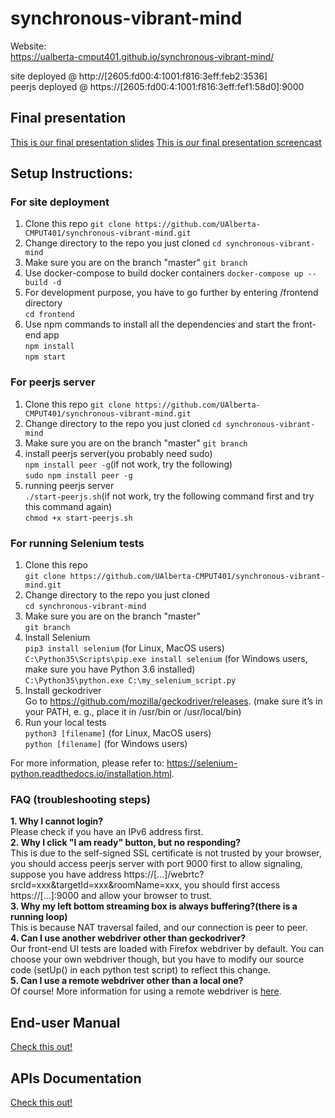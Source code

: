 # synchronous-vibrant-mind

Website:<br />
https://ualberta-cmput401.github.io/synchronous-vibrant-mind/

site deployed @ http://[2605:fd00:4:1001:f816:3eff:feb2:3536]  
peerjs deployed @ https://[2605:fd00:4:1001:f816:3eff:fef1:58d0]:9000

## Final presentation
[This is our final presentation slides](https://docs.google.com/presentation/d/1oE8zi-GWnC_HEBJY01Jc_AfrtSE-DWLQHToYyr1yCtA/edit#slide=id.ga363842843_15_163)
[This is our final presentation screencast](https://www.google.com)

## Setup Instructions:  
### For site deployment 
1. Clone this repo
```git clone https://github.com/UAlberta-CMPUT401/synchronous-vibrant-mind.git```
2. Change directory to the repo you just cloned
```cd synchronous-vibrant-mind```
3. Make sure you are on the branch "master"
```git branch```
4. Use docker-compose to build docker containers
```docker-compose up --build -d```
5. For development purpose, you have to go further by entering /frontend directory<br/>
```cd frontend```
6. Use npm commands to install all the dependencies and start the front-end app<br/>
```npm install```<br/>
```npm start```

### For peerjs server ###
1. Clone this repo
```git clone https://github.com/UAlberta-CMPUT401/synchronous-vibrant-mind.git```
2. Change directory to the repo you just cloned
```cd synchronous-vibrant-mind```
3. Make sure you are on the branch "master"
```git branch```
4. install peerjs server(you probably need sudo)  
```npm install peer -g```(if not work, try the following)  
```sudo npm install peer -g```  
5. running peerjs server  
```./start-peerjs.sh```(if not work, try the following command first and try this command again)  
```chmod +x start-peerjs.sh```

### For running Selenium tests ###
1. Clone this repo<br/>
```git clone https://github.com/UAlberta-CMPUT401/synchronous-vibrant-mind.git```
2. Change directory to the repo you just cloned<br/>
```cd synchronous-vibrant-mind```
3. Make sure you are on the branch "master"<br/>
```git branch```
4. Install Selenium<br/>
```pip3 install selenium``` (for Linux, MacOS users)<br/>
```C:\Python35\Scripts\pip.exe install selenium``` (for Windows users, make sure you have Python 3.6 installed)<br/>
```C:\Python35\python.exe C:\my_selenium_script.py```
5. Install geckodriver<br/>
Go to https://github.com/mozilla/geckodriver/releases. (make sure it’s in your PATH, e. g., place it in /usr/bin or /usr/local/bin)
6. Run your local tests  
```python3 [filename]``` (for Linux, MacOS users)  
```python [filename]``` (for Windows users)

For more information, please refer to: https://selenium-python.readthedocs.io/installation.html.

### FAQ (troubleshooting steps) ###
**1. Why I cannot login?**  
Please check if you have an IPv6 address first.  
**2. Why I click "I am ready" button, but no responding?**  
This is due to the self-signed SSL certificate is not trusted by your browser, you should access peerjs server with port 9000 first to allow signaling,  
suppose you have address https://[...]/webrtc?srcId=xxx&targetId=xxx&roomName=xxx,
you should first access https://[...]:9000 and allow your browser to trust.  
**3. Why my left bottom streaming box is always buffering?(there is a running loop)**  
This is because NAT traversal failed, and our connection is peer to peer.<br/>
**4. Can I use another webdriver other than geckodriver?**<br/>
Our front-end UI tests are loaded with Firefox webdriver by default. You can choose your own webdriver though, but you have to modify our source code (setUp() in each python test script) to reflect this change.<br/>
**5. Can I use a remote webdriver other than a local one?**<br/>
Of course! More information for using a remote webdriver is [here](https://selenium-python.readthedocs.io/getting-started.html#selenium-remote-webdriver).

## End-user Manual
[Check this out!](https://github.com/UAlberta-CMPUT401/synchronous-vibrant-mind/wiki/Storyboarding)

## APIs Documentation
[Check this out!](https://docs.google.com/document/d/14JNNcsNwSdO8bsn4xl_vpxaT6NtAxeh4AfrnCnGDkfE)
